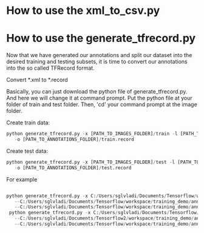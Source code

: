 
# How to use the xml_to_csv.py


# How to use the generate_tfrecord.py

Now that we have generated our annotations and split our dataset into the desired training and testing subsets, 
it is time to convert our annotations into the so called TFRecord format.

Convert *.xml to *.record

Basically, you can just download the python file of generate_tfrecord.py. And here we will change it at command prompt.
Put the python file at your folder of train and test folder. Then, 'cd' your command prompt at the image folder. 

Create train data:
```python
python generate_tfrecord.py -x [PATH_TO_IMAGES_FOLDER]/train -l [PATH_TO_ANNOTATIONS_FOLDER]/label_map.pbtxt 
   -o [PATH_TO_ANNOTATIONS_FOLDER]/train.record
```

Create test data:
```python
python generate_tfrecord.py -x [PATH_TO_IMAGES_FOLDER]/test -l [PATH_TO_ANNOTATIONS_FOLDER]/label_map.pbtxt 
   -o [PATH_TO_ANNOTATIONS_FOLDER]/test.record
```

For example

```python

python generate_tfrecord.py -x C:/Users/sglvladi/Documents/Tensorflow/workspace/training_demo/images/train -l 
   --C:/Users/sglvladi/Documents/Tensorflow/workspace/training_demo/annotations/label_map.pbtxt -o 
   --C:/Users/sglvladi/Documents/Tensorflow/workspace/training_demo/annotations/train.record
 python generate_tfrecord.py -x C:/Users/sglvladi/Documents/Tensorflow/workspace/training_demo/images/test -l 
   --C:/Users/sglvladi/Documents/Tensorflow2/workspace/training_demo/annotations/label_map.pbtxt -o 
   --C:/Users/sglvladi/Documents/Tensorflow/workspace/training_demo/annotations/test.record
   
```
